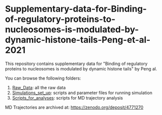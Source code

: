 # Supplementary-data-for-Binding-of-regulatory-proteins-to-nucleosomes-is-modulated-by-dynamic-histone-tails-Peng-et-al-2021
This repository contains supplementary data for "Binding of regulatory proteins to nucleosomes is modulated by dynamic histone tails" by Peng al.

You can browse the following folders:
1. [Raw_Data](Raw_Data): all the raw data
2. [Simulations_set_up](Simulations_set_up): scripts and parameter files for running simulation
3. [Scripts_for_analyses](Scripts_for_analyses): scripts for MD trajectory analysis 

MD Trajectories are archived at: 
https://zenodo.org/deposit/4771270
